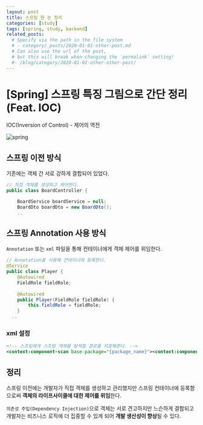 ```yaml
---
layout: post
title: 스프링 한 눈 정리 
categories: [study]
tags: [spring, study, backend]
related_posts:
  # Specify via the path in the file system
  # - category/_posts/2020-01-01-other-post.md
  # Can also use the url of the post,
  # but this will break when changing the `permalink` setting!
  #- /blog/category/2020-01-02-other-other-post/
---
```


# [Spring] 스프링 특징 그림으로 간단 정리 (Feat. IOC)

>
IOC(Inversion of Control) - 제어의 역전

![spring](https://user-images.githubusercontent.com/78152114/196235963-0709debe-dc65-47a4-8b75-0d9cad9db0e5.jpg)

## 스프링 이전 방식 

기존에는 객체 간 서로 강하게 결합되어 있었다. 

```java
// 직접 객체를 생성하고 제어한다.
public class BoardController {

    BoardService boardService = null;
    BoardDto boardDto = new BoardDto();
    ..
```


## 스프링 Annotation 사용 방식

`Annotation` 또는 `xml` 파일을 통해 컨테이너에게 객체 제어를 위임한다. 

```java
// Annotation을 사용해 컨테이너에 등록한다.  
@Service
public class Player {
	@Autowired
	FieldRole fieldRole;
	
	@Autowired
	public Player(FieldRole fieldRole) {
		this.fieldRole = fieldRole;
	}
  ..
```
### xml 설정 
```xml
<!-- 스프링에게 스프링 객체를 탐색할 경로를 지정해준다. -->
<context:component-scan base-package="{package_name}"><context:component-scan>
```

## 정리

스프링 이전에는 개발자가 직접 객체를 생성하고 관리했지만 스프링 컨테이너에 등록함으로써 **객체의 라이프사이클에 대한 제어를 위임**한다. 

`의존성 주입(Dependency Injection)`으로 객체는 서로 견고하지만 느슨하게 결합되고 개발자는 비즈니스 로직에 더 집중할 수 있게 되어 **개발 생산성이 향상**될 수 있다.

